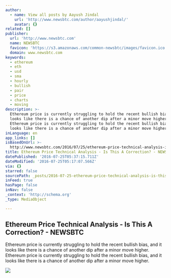 ```yaml
---
author:
  - name: View all posts by Aayush Jindal
    url: 'http://www.newsbtc.com/author/aayushjindal/'
    avatar: {}
related: []
publisher:
  url: 'http://www.newsbtc.com'
  name: NEWSBTC
  favicon: 'https://s3.amazonaws.com/common-newsbtc/images/favicon.ico'
  domain: www.newsbtc.com
keywords:
  - ethereum
  - eth
  - usd
  - sma
  - hourly
  - bullish
  - pair
  - price
  - charts
  - moving
description: >-
  Ethereum price is currently struggling to hold the recent bullish bias, and it
  looks like there is a chance of another dip after a minor move higher.
  Ethereum price is currently struggling to hold the recent bullish bias, and it
  looks like there is a chance of another dip after a minor move higher.
inLanguage: en
app_links: []
isBasedOnUrl: >-
  http://www.newsbtc.com/2016/07/25/ethereum-price-technical-analysis-is-this-a-correction/
title: Ethereum Price Technical Analysis - Is This A Correction? - NEWSBTC
datePublished: '2016-07-25T05:37:15.711Z'
dateModified: '2016-07-25T05:17:07.566Z'
via: {}
starred: false
sourcePath: _posts/2016-07-25-ethereum-price-technical-analysis-is-this-a-correction-.md
inFeed: true
hasPage: false
inNav: false
_context: 'http://schema.org'
_type: MediaObject

---
```

<article style=""><h1>Ethereum Price Technical Analysis - Is This A Correction? - NEWSBTC</h1><p>Ethereum price is currently struggling to hold the recent bullish bias, and it looks like there is a chance of another dip after a minor move higher. Ethereum price is currently struggling to hold the recent bullish bias, and it looks like there is a chance of another dip after a minor move higher.</p><img src="http://s3.amazonaws.com/main-newsbtc-images/2016/07/25031946/Ethereum21.png" /></article>